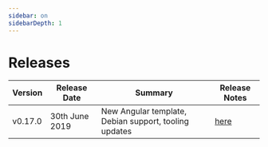 ```yaml
---
sidebar: on
sidebarDepth: 1
---
```


# Releases 

| Version  | Release Date   |                   Summary               | Release Notes |
| -------- | -------------- | --------------------------------------- | ------------- |
| v0.17.0  | 30th June 2019 | New Angular template, Debian support, tooling updates  | [here](./v0.17.0.md) |